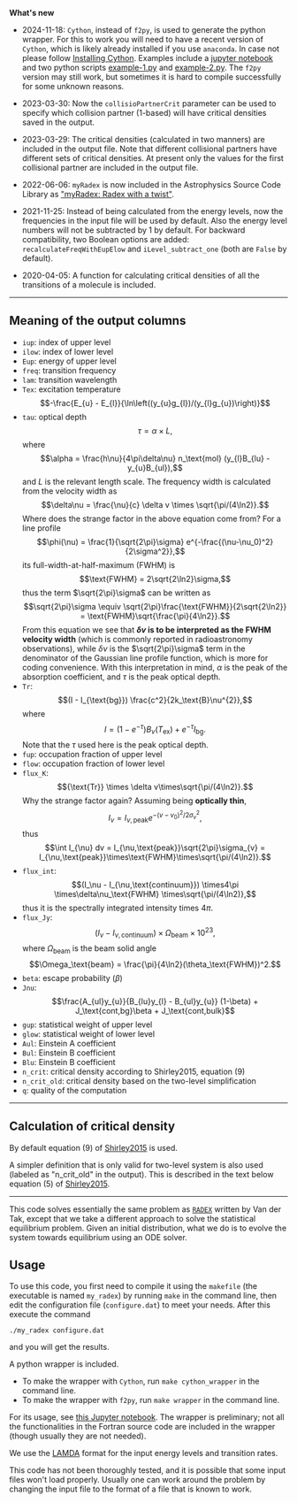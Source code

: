 **What's new**

- 2024-11-18: `Cython`, instead of `f2py`, is used to generate the python wrapper.  For this to work you will need to have a recent version of `Cython`, which is likely already installed if you use `anaconda`.  In case not please follow [Installing Cython](https://cython.readthedocs.io/en/stable/src/quickstart/install.html).  Examples include a [jupyter notebook](2024-11-18-myradex-with-cython-example.ipynb) and two python scripts [example-1.py](example-1.py) and [example-2.py](example-2.py). The `f2py` version may still work, but sometimes it is hard to compile successfully for some unknown reasons.

- 2023-03-30: Now the `collisioPartnerCrit` parameter can be used to specify which collision partner (1-based) will have critical densities saved in the output.

- 2023-03-29: The critical densities (calculated in two manners) are included in the output file.  Note that different collisional partners have different sets of critical densities.  At present only the values for the first collisional partner are included in the output file.

- 2022-06-06: `myRadex` is now included in the Astrophysics Source Code Library as ["myRadex: Radex with a twist"](https://ascl.net/2205.011).

- 2021-11-25: Instead of being calculated from the energy levels, now the frequencies in the input file will be used by default.  Also the energy level numbers will not be subtracted by 1 by default.  For backward compatibility, two Boolean options are added: `recalculateFreqWithEupElow` and `iLevel_subtract_one` (both are `False` by default).
- 2020-04-05: A function for calculating critical densities of all the transitions of a molecule is included.

---

## Meaning of the output columns

- `iup`: index of upper level
- `ilow`: index of lower level
- `Eup`: energy of upper level
- `freq`: transition frequency
- `lam`: transition wavelength
- `Tex`: excitation temperature $$-\frac{E_{u} - E_{l}}{\ln\left((y_{u}g_{l})/(y_{l}g_{u})\right)}$$
- `tau`: optical depth $$\tau = \alpha \times L,$$ where $$\alpha = \frac{h\nu}{4\pi\delta\nu} n_\text{mol} (y_{l}B_{lu} - y_{u}B_{ul}),$$ and $L$ is the relevant length scale.  The frequency width is calculated from the velocity width as $$\delta\nu = \frac{\nu}{c} \delta v \times \sqrt{\pi/(4\ln2)}.$$ Where does the strange factor in the above equation come from?  For a line profile $$\phi(\nu) = \frac{1}{\sqrt{2\pi}\sigma} e^{-\frac{(\nu-\nu_0)^2}{2\sigma^2}},$$ its full-width-at-half-maximum (FWHM) is $$\text{FWHM} = 2\sqrt{2\ln2}\sigma,$$ thus the term $\sqrt{2\pi}\sigma$ can be written as $$\sqrt{2\pi}\sigma \equiv \sqrt{2\pi}\frac{\text{FWHM}}{2\sqrt{2\ln2}} = \text{FWHM}\sqrt{\frac{\pi}{4\ln2}}.$$ From this equation we see that **$\delta v$ is to be interpreted as the FWHM velocity width** (which is commonly reported in radioastronomy observations), while $\delta\nu$ is the $\sqrt{2\pi}\sigma$ term in the denominator of the Gaussian line profile function, which is more for coding convenience.  With this interpretation in mind, $\alpha$ is the peak of the absorption coefficient, and $\tau$ is the peak optical depth.
- `Tr`: $$(I - I_{\text{bg}}) \frac{c^2}{2k_\text{B}\nu^{2}},$$ where $$I= (1-e^{-\tau}) B_\nu(T_\text{ex}) + e^{-\tau} I_{\text{bg}}.$$ Note that the $\tau$ used here is the peak optical depth.
- `fup`: occupation fraction of upper level
- `flow`: occupation fraction of lower level
- `flux_K`: $${\text{Tr}} \times \delta v\times\sqrt{\pi/(4\ln2)}.$$ Why the strange factor again?  Assuming being **optically thin**, $$I_{\nu}= I_{\nu,\text{peak}} e^{-(v-v_0)^2/2\sigma_v^2},$$ thus $$\int I_{\nu} dv = I_{\nu,\text{peak}}\sqrt{2\pi}\sigma_{v} = I_{\nu,\text{peak}}\times\text{FWHM}\times\sqrt{\pi/(4\ln2)}.$$
- `flux_int`: $$(I_\nu - I_{\nu,\text{continuum}}) \times4\pi \times\delta\nu_\text{FWHM}  \times\sqrt{\pi/(4\ln2)},$$ thus it is the spectrally integrated intensity times $4\pi$.
- `flux_Jy`: $$(I_\nu - I_{\nu,\text{continuum}}) \times \Omega_\text{beam} \times10^{23},$$ where $\Omega_\text{beam}$ is the beam solid angle $$\Omega_\text{beam} = \frac{\pi}{4\ln2}(\theta_\text{FWHM})^2.$$
- `beta`: escape probability ($\beta$)
- `Jnu`: $$\frac{A_{ul}y_{u}}{B_{lu}y_{l} - B_{ul}y_{u}} (1-\beta) + J_\text{cont,bg}\beta + J_\text{cont,bulk}$$
- `gup`: statistical weight of upper level
- `glow`: statistical weight of lower level
- `Aul`: Einstein A coefficient
- `Bul`: Einstein B coefficient
- `Blu`: Einstein B coefficient
- `n_crit`: critical density according to Shirley2015, equation (9)
- `n_crit_old`: critical density based on the two-level simplification
- `q`: quality of the computation

---

## Calculation of critical density

By default equation (9) of [Shirley2015](https://iopscience.iop.org/article/10.1086/680342) is used.

A simpler definition that is only valid for two-level system is also used (labeled as "n_crit_old" in the output).  This is described in the text below equation (5) of [Shirley2015](https://iopscience.iop.org/article/10.1086/680342).

---

This code solves essentially the same problem as
[`RADEX`](http://home.strw.leidenuniv.nl/~moldata/radex.html) written by Van der Tak, except that we take a different approach to solve the statistical equilibrium problem.
Given an initial distribution, what we do is to evolve the system towards equilibrium using an ODE solver.

## Usage

To use this code, you first need to compile it using the `makefile` (the executable is named `my_radex`) by running `make` in the command line, then edit the configuration file (`configure.dat`) to meet your needs.  After this execute the command
```
./my_radex configure.dat
```
and you will get the results.

A python wrapper is included.

- To make the wrapper with `Cython`, run `make cython_wrapper` in the command line.
- To make the wrapper with `f2py`, run `make wrapper` in the command line.


For its usage, see [this Jupyter notebook](https://github.com/fjdu/myRadex/blob/master/example.ipynb).
The wrapper is preliminary; not all the functionalities in the Fortran source code are included in the wrapper (though usually they are not needed).

We use the [LAMDA](http://home.strw.leidenuniv.nl/~moldata/molecules.html) format for the input energy levels and transition rates.

This code has not been thoroughly tested, and it is possible that some input files won't load properly.
Usually one can work around the problem by changing the input file to the format of a file that is known to work.

